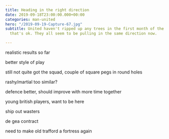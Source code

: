 ```yaml
---
title: Heading in the right direction
date: 2019-09-18T23:00:00.000+00:00
categories: man-united
hero: "/2019-09-19-Capture-67.jpg"
subtitle: United haven't ripped up any trees in the first month of the season, but
  that's ok. They all seem to be pulling in the same direction now.

---
```

realistic results so far

better style of play

still not quite got the squad, couple of square pegs in round holes

rashy/martial too similar?

defence better, should improve with more time together

young british players, want to be here

ship out wasters

de gea contract

need to make old trafford a fortress again